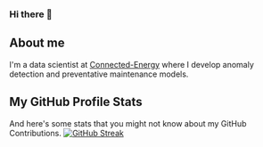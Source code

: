 ### Hi there 👋

<!--
**jochemvankempen/jochemvankempen** is a ✨ _special_ ✨ repository because its `README.md` (this file) appears on your GitHub profile.

Here are some ideas to get you started:

- 🔭 I’m currently working on ...
- 🌱 I’m currently learning ...
- 👯 I’m looking to collaborate on ...
- 🤔 I’m looking for help with ...
- 💬 Ask me about ...
- 📫 How to reach me: ...
- 😄 Pronouns: ...
- ⚡ Fun fact: ...
-->

## About me
I'm a data scientist at [Connected-Energy](https://c-e-int.com/) where I develop anomaly detection and preventative maintenance models. 

## My GitHub Profile Stats
And here's some stats that you might not know about my GitHub Contributions.
[![GitHub Streak](http://github-readme-streak-stats.herokuapp.com?user=jochemvankempen&theme=dark)](https://git.io/streak-stats)
